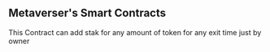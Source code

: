 ## Metaverser's Smart Contracts

This Contract can add stak for any amount of token for any exit time just by owner